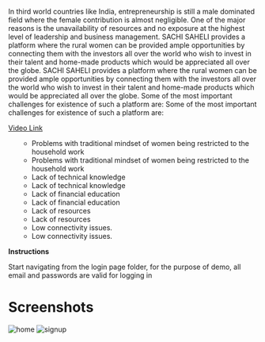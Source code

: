 In third world countries like India, entrepreneurship is still a male dominated field where the female contribution is almost negligible. One of the major reasons is the unavailability of resources and no exposure at the highest level of leadership and business management.
SACHI SAHELI provides a platform where the rural women can be provided ample opportunities by connecting them with the investors all over the world who wish to invest in their talent and home-made products which would be appreciated all over the globe.	SACHI SAHELI provides a platform where the rural women can be provided ample opportunities by connecting them with the investors all over the world who wish to invest in their talent and home-made products which would be appreciated all over the globe.
Some of the most important challenges for existence of such a platform are:	Some of the most important challenges for existence of such a platform are:

<a href = "https://youtu.be/jshM6aHifXA"> Video Link </a>

<ol>	<ul>
  	<li>Problems with traditional mindset of women being restricted to the household work</li>	  	<li>Problems with traditional mindset of women being restricted to the household work</li>
  <li>Lack of technical knowledge</li>	  <li>Lack of technical knowledge</li>
  <li>Lack of financial education</li>	  <li>Lack of financial education</li>
  	<li>Lack of resources</li>	  	<li>Lack of resources</li>
  	<li>Low connectivity issues.</li>	  	<li>Low connectivity issues.</li>
</ol>	</ul>
<strong> Instructions </strong>
<p> Start navigating from the login page folder, for the purpose of demo, all email and passwords are valid for logging in </p>

# Screenshots

![home](https://github.com/divyanshTyagi/hack-2021-jan-v1/blob/main/photos/home%20page.JPG)
![signup](https://github.com/divyanshTyagi/hack-2021-jan-v1/blob/main/photos/signup.JPG)
